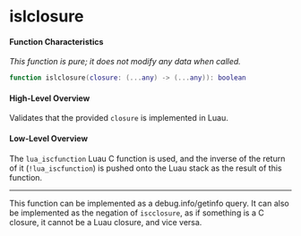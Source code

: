 # islclosure

#### Function Characteristics

_This function is pure; it does not modify any data when called._

```lua
function islclosure(closure: (...any) -> (...any)): boolean
```

#### High-Level Overview

Validates that the provided `closure` is implemented in Luau.

#### Low-Level Overview

The `lua_iscfunction` Luau C function is used, and the inverse of the return of it (`!lua_iscfunction`) is pushed onto the Luau stack as the result of this function.

***

This function can be implemented as a debug.info/getinfo query. It can also be implemented as the negation of `iscclosure`, as if something is a C closure, it cannot be a Luau closure, and vice versa.
